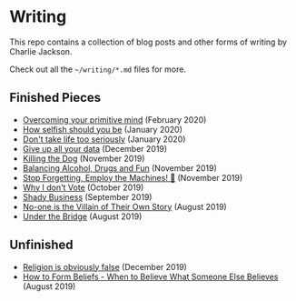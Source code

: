 # Writing

This repo contains a collection of blog posts and other forms of writing by Charlie Jackson.

Check out all the `~/writing/*.md` files for more.

## Finished Pieces

- [Overcoming your primitive mind](./writing/primitive-mind.md) (February 2020)
- [How selfish should you be](./writing/selfish.md) (January 2020)
- [Don't take life too seriously](./writing/serious.md) (January 2020)
- [Give up all your data](./writing/privacy.md) (December 2019)
- [Killing the Dog](./writing/kill-the-dog.md) (November 2019)
- [Balancing Alcohol, Drugs and Fun](./writing/alcohol-drugs.md) (November 2019)
- [Stop Forgetting, Employ the Machines! 🤖](writing/forgetting.md) (November 2019)
- [Why I don't Vote](writing/no-voting.md) (October 2019)
- [Shady Business](writing/shady-business.md) (September 2019)
- [No-one is the Villain of Their Own Story](writing/no-villains.md) (August 2019)
- [Under the Bridge](writing/under-the-bridge.md) (August 2019)

## Unfinished

- [Religion is obviously false](./writing/religion.md) (December 2019)
- [How to Form Beliefs - When to Believe What Someone Else Believes](writing/forming-beliefs.md) (August 2019)

<!-- ## In Progress -->
